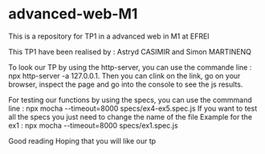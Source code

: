 # advanced-web-M1
This is a repository for TP1 in a advanced web in M1 at EFREI

This TP1 have been realised by : Astryd CASIMIR and Simon MARTINENQ

To look our TP by using the http-server, 
you can use the commande line : npx http-server -a 127.0.0.1.
Then you can clink on the link, go on your browser, inspect the page
and go into the console to see the js results.

For testing our functions by using the specs, 
you can use the commmand line : npx mocha --timeout=8000 specs/ex4-ex5.spec.js
If you want to test all the specs you just need to change the name of the file
Example for the ex1 : npx mocha --timeout=8000 specs/ex1.spec.js

Good reading
Hoping that you will like our tp
